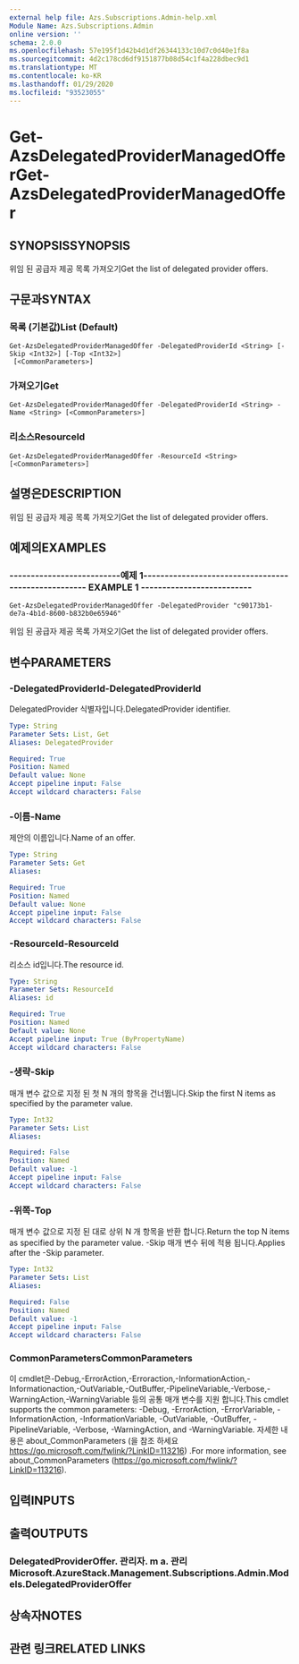 ```yaml
---
external help file: Azs.Subscriptions.Admin-help.xml
Module Name: Azs.Subscriptions.Admin
online version: ''
schema: 2.0.0
ms.openlocfilehash: 57e195f1d42b4d1df26344133c10d7c0d40e1f8a
ms.sourcegitcommit: 4d2c178cd6df9151877b08d54c1f4a228dbec9d1
ms.translationtype: MT
ms.contentlocale: ko-KR
ms.lasthandoff: 01/29/2020
ms.locfileid: "93523055"
---
```

# <span data-ttu-id="f7445-101">Get-AzsDelegatedProviderManagedOffer</span><span class="sxs-lookup"><span data-stu-id="f7445-101">Get-AzsDelegatedProviderManagedOffer</span></span>

## <span data-ttu-id="f7445-102">SYNOPSIS</span><span class="sxs-lookup"><span data-stu-id="f7445-102">SYNOPSIS</span></span>
<span data-ttu-id="f7445-103">위임 된 공급자 제공 목록 가져오기</span><span class="sxs-lookup"><span data-stu-id="f7445-103">Get the list of delegated provider offers.</span></span>

## <span data-ttu-id="f7445-104">구문과</span><span class="sxs-lookup"><span data-stu-id="f7445-104">SYNTAX</span></span>

### <span data-ttu-id="f7445-105">목록 (기본값)</span><span class="sxs-lookup"><span data-stu-id="f7445-105">List (Default)</span></span>
```
Get-AzsDelegatedProviderManagedOffer -DelegatedProviderId <String> [-Skip <Int32>] [-Top <Int32>]
 [<CommonParameters>]
```

### <span data-ttu-id="f7445-106">가져오기</span><span class="sxs-lookup"><span data-stu-id="f7445-106">Get</span></span>
```
Get-AzsDelegatedProviderManagedOffer -DelegatedProviderId <String> -Name <String> [<CommonParameters>]
```

### <span data-ttu-id="f7445-107">리소스</span><span class="sxs-lookup"><span data-stu-id="f7445-107">ResourceId</span></span>
```
Get-AzsDelegatedProviderManagedOffer -ResourceId <String> [<CommonParameters>]
```

## <span data-ttu-id="f7445-108">설명은</span><span class="sxs-lookup"><span data-stu-id="f7445-108">DESCRIPTION</span></span>
<span data-ttu-id="f7445-109">위임 된 공급자 제공 목록 가져오기</span><span class="sxs-lookup"><span data-stu-id="f7445-109">Get the list of delegated provider offers.</span></span>

## <span data-ttu-id="f7445-110">예제의</span><span class="sxs-lookup"><span data-stu-id="f7445-110">EXAMPLES</span></span>

### <span data-ttu-id="f7445-111">--------------------------예제 1--------------------------</span><span class="sxs-lookup"><span data-stu-id="f7445-111">-------------------------- EXAMPLE 1 --------------------------</span></span>
```
Get-AzsDelegatedProviderManagedOffer -DelegatedProvider "c90173b1-de7a-4b1d-8600-b832b0e65946"
```

<span data-ttu-id="f7445-112">위임 된 공급자 제공 목록 가져오기</span><span class="sxs-lookup"><span data-stu-id="f7445-112">Get the list of delegated provider offers.</span></span>

## <span data-ttu-id="f7445-113">변수</span><span class="sxs-lookup"><span data-stu-id="f7445-113">PARAMETERS</span></span>

### <span data-ttu-id="f7445-114">-DelegatedProviderId</span><span class="sxs-lookup"><span data-stu-id="f7445-114">-DelegatedProviderId</span></span>
<span data-ttu-id="f7445-115">DelegatedProvider 식별자입니다.</span><span class="sxs-lookup"><span data-stu-id="f7445-115">DelegatedProvider identifier.</span></span>

```yaml
Type: String
Parameter Sets: List, Get
Aliases: DelegatedProvider

Required: True
Position: Named
Default value: None
Accept pipeline input: False
Accept wildcard characters: False
```

### <span data-ttu-id="f7445-116">-이름</span><span class="sxs-lookup"><span data-stu-id="f7445-116">-Name</span></span>
<span data-ttu-id="f7445-117">제안의 이름입니다.</span><span class="sxs-lookup"><span data-stu-id="f7445-117">Name of an offer.</span></span>

```yaml
Type: String
Parameter Sets: Get
Aliases: 

Required: True
Position: Named
Default value: None
Accept pipeline input: False
Accept wildcard characters: False
```

### <span data-ttu-id="f7445-118">-ResourceId</span><span class="sxs-lookup"><span data-stu-id="f7445-118">-ResourceId</span></span>
<span data-ttu-id="f7445-119">리소스 id입니다.</span><span class="sxs-lookup"><span data-stu-id="f7445-119">The resource id.</span></span>

```yaml
Type: String
Parameter Sets: ResourceId
Aliases: id

Required: True
Position: Named
Default value: None
Accept pipeline input: True (ByPropertyName)
Accept wildcard characters: False
```

### <span data-ttu-id="f7445-120">-생략</span><span class="sxs-lookup"><span data-stu-id="f7445-120">-Skip</span></span>
<span data-ttu-id="f7445-121">매개 변수 값으로 지정 된 첫 N 개의 항목을 건너뜁니다.</span><span class="sxs-lookup"><span data-stu-id="f7445-121">Skip the first N items as specified by the parameter value.</span></span>

```yaml
Type: Int32
Parameter Sets: List
Aliases: 

Required: False
Position: Named
Default value: -1
Accept pipeline input: False
Accept wildcard characters: False
```

### <span data-ttu-id="f7445-122">-위쪽</span><span class="sxs-lookup"><span data-stu-id="f7445-122">-Top</span></span>
<span data-ttu-id="f7445-123">매개 변수 값으로 지정 된 대로 상위 N 개 항목을 반환 합니다.</span><span class="sxs-lookup"><span data-stu-id="f7445-123">Return the top N items as specified by the parameter value.</span></span>
<span data-ttu-id="f7445-124">-Skip 매개 변수 뒤에 적용 됩니다.</span><span class="sxs-lookup"><span data-stu-id="f7445-124">Applies after the -Skip parameter.</span></span>

```yaml
Type: Int32
Parameter Sets: List
Aliases: 

Required: False
Position: Named
Default value: -1
Accept pipeline input: False
Accept wildcard characters: False
```

### <span data-ttu-id="f7445-125">CommonParameters</span><span class="sxs-lookup"><span data-stu-id="f7445-125">CommonParameters</span></span>
<span data-ttu-id="f7445-126">이 cmdlet은-Debug,-ErrorAction,-Erroraction,-InformationAction,-Informationaction,-OutVariable,-OutBuffer,-PipelineVariable,-Verbose,-WarningAction,-WarningVariable 등의 공통 매개 변수를 지원 합니다.</span><span class="sxs-lookup"><span data-stu-id="f7445-126">This cmdlet supports the common parameters: -Debug, -ErrorAction, -ErrorVariable, -InformationAction, -InformationVariable, -OutVariable, -OutBuffer, -PipelineVariable, -Verbose, -WarningAction, and -WarningVariable.</span></span> <span data-ttu-id="f7445-127">자세한 내용은 about_CommonParameters (을 참조 하세요 https://go.microsoft.com/fwlink/?LinkID=113216) .</span><span class="sxs-lookup"><span data-stu-id="f7445-127">For more information, see about_CommonParameters (https://go.microsoft.com/fwlink/?LinkID=113216).</span></span>

## <span data-ttu-id="f7445-128">입력</span><span class="sxs-lookup"><span data-stu-id="f7445-128">INPUTS</span></span>

## <span data-ttu-id="f7445-129">출력</span><span class="sxs-lookup"><span data-stu-id="f7445-129">OUTPUTS</span></span>

### <span data-ttu-id="f7445-130">DelegatedProviderOffer. 관리자. m a. 관리</span><span class="sxs-lookup"><span data-stu-id="f7445-130">Microsoft.AzureStack.Management.Subscriptions.Admin.Models.DelegatedProviderOffer</span></span>

## <span data-ttu-id="f7445-131">상속자</span><span class="sxs-lookup"><span data-stu-id="f7445-131">NOTES</span></span>

## <span data-ttu-id="f7445-132">관련 링크</span><span class="sxs-lookup"><span data-stu-id="f7445-132">RELATED LINKS</span></span>

